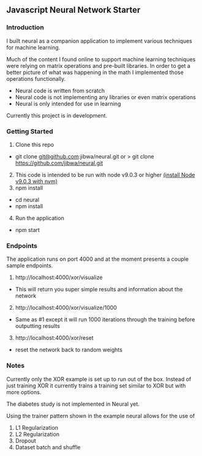 ## Javascript Neural Network Starter

### Introduction

I built neural as a companion application to implement various techniques for machine learning.

Much of the content I found online to support machine learning techniques were relying on matrix
operations and pre-built libraries. In order to get a better picture of what was happening in the
math I implemented those operations functionally.

- Neural code is written from scratch
- Neural code is not implementing any libraries or even matrix operations
- Neural is only intended for use in learning

Currently this project is in development.

### Getting Started

1. Clone this repo
- git clone git@github.com:jibwa/neural.git or > git clone https://github.com/jibwa/neural.git
2. This code is intended to be run with node v9.0.3 or higher [(install Node v9.0.3 with nvm)](https://github.com/creationix/nvm/blob/master/README.md)
3. npm install
- cd neural
- npm install
4. Run the application
- npm start

### Endpoints

The application runs on port 4000 and at the moment presents a couple sample endpoints.

1. http://localhost:4000/xor/visualize
- This will return you super simple results and information about the network
2. http://localhost:4000/xor/visualize/1000
- Same as #1 except it will run 1000 iterations through the training before outputting results
3. http://localhost:4000/xor/reset
- reset the network back to random weights

### Notes

Currently only the XOR example is set up to run out of the box. Instead of just training XOR it currently trains a training set similar to XOR but with more options.

The diabetes study is not implemented in Neural yet.

Using the trainer pattern shown in the example neural allows for the use of

1. L1 Regularization
2. L2 Regularization
3. Dropout
4. Dataset batch and shuffle
